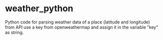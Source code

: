 # weather_python
Python code for parsing weather data of a place (latitude and longitude) from API 
use a key from openweathermap and assign it in the variable "key" as string.
